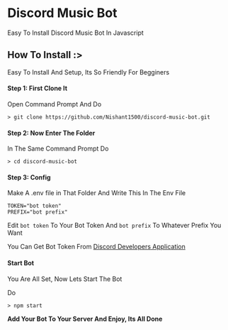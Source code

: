 # Discord Music Bot
Easy To Install Discord Music Bot In Javascript

## How To Install :>
Easy To Install And Setup, Its So Friendly For Begginers
#### Step 1: First Clone It
Open Command Prompt And Do
```shell
> git clone https://github.com/Nishant1500/discord-music-bot.git
```

#### Step 2: Now Enter The Folder
In The Same Command Prompt Do
```shell
> cd discord-music-bot
```

#### Step 3: Config
Make A .env file in That Folder
 And Write This In The Env File
 ```env
 TOKEN="bot token"
PREFIX="bot prefix"
```

Edit `bot token` To Your Bot Token And `bot prefix` To Whatever Prefix You Want

You Can Get Bot Token From [Discord Developers Application](https://discord.com/developers/applications/)
#### Start Bot
You Are All Set, Now Lets Start The Bot

Do
```shell
> npm start
```

**Add Your Bot To Your Server And Enjoy, Its All Done**
